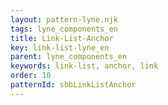 ```yaml
---
layout: pattern-lyne.njk
tags: lyne_components_en
title: Link-List-Anchor
key: link-list-lyne_en
parent: lyne_components_en
keywords: link-list, anchor, link
order: 10
patternId: sbbLinkListAnchor
---
```

